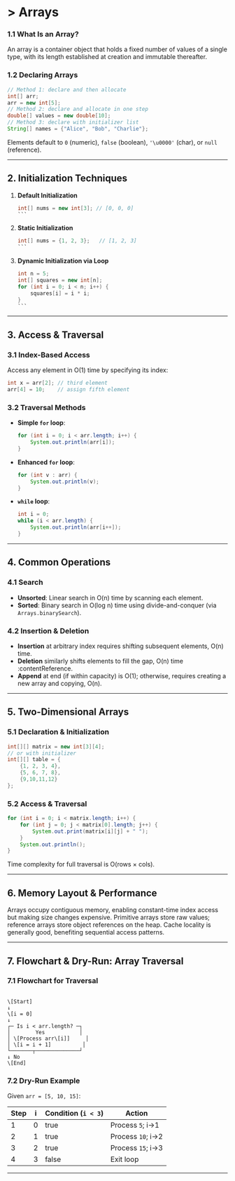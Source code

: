 # > Arrays

### 1.1 What Is an Array?

An array is a container object that holds a fixed number of values of a single type, with its length established at creation and immutable thereafter.

### 1.2 Declaring Arrays

```java
// Method 1: declare and then allocate
int[] arr;
arr = new int[5];
// Method 2: declare and allocate in one step
double[] values = new double[10];
// Method 3: declare with initializer list
String[] names = {"Alice", "Bob", "Charlie"};
```

Elements default to `0` (numeric), `false` (boolean), `'\u0000'` (char), or `null` (reference).

---

## 2. Initialization Techniques

1. **Default Initialization**

   ````java
   int[] nums = new int[3]; // [0, 0, 0]
   ```  
2. **Static Initialization**

   ````java
   int[] nums = {1, 2, 3};   // [1, 2, 3]
   ``` 
3. **Dynamic Initialization via Loop**

   ````java
   int n = 5;
   int[] squares = new int[n];
   for (int i = 0; i < n; i++) {
       squares[i] = i * i;
   }
   ```

---

## 3. Access & Traversal

### 3.1 Index-Based Access

Access any element in O(1) time by specifying its index:

```java
int x = arr[2]; // third element
arr[4] = 10;    // assign fifth element
```   

### 3.2 Traversal Methods  
- **Simple `for` loop**:  
  ```java
  for (int i = 0; i < arr.length; i++) {
      System.out.println(arr[i]);
  }
  ``` 
- **Enhanced `for` loop**:  
  ```java
  for (int v : arr) {
      System.out.println(v);
  }
  ```
- **`while` loop**:  
  ```java
  int i = 0;
  while (i < arr.length) {
      System.out.println(arr[i++]);
  }
  ``` 

---

## 4. Common Operations

### 4.1 Search  
- **Unsorted**: Linear search in O(n) time by scanning each element.
- **Sorted**: Binary search in O(log n) time using divide-and-conquer (via `Arrays.binarySearch`).

### 4.2 Insertion & Deletion  
- **Insertion** at arbitrary index requires shifting subsequent elements, O(n) time.  
- **Deletion** similarly shifts elements to fill the gap, O(n) time :contentReference.  
- **Append** at end (if within capacity) is O(1); otherwise, requires creating a new array and copying, O(n).

---

## 5. Two-Dimensional Arrays

### 5.1 Declaration & Initialization  
```java
int[][] matrix = new int[3][4];
// or with initializer
int[][] table = {
    {1, 2, 3, 4},
    {5, 6, 7, 8},
    {9,10,11,12}
};
```  

### 5.2 Access & Traversal  
```java
for (int i = 0; i < matrix.length; i++) {
    for (int j = 0; j < matrix[0].length; j++) {
        System.out.print(matrix[i][j] + " ");
    }
    System.out.println();
}
```

Time complexity for full traversal is O(rows × cols).

---

## 6. Memory Layout & Performance

Arrays occupy contiguous memory, enabling constant-time index access but making size changes expensive. Primitive arrays store raw values; reference arrays store object references on the heap. Cache locality is generally good, benefiting sequential access patterns.

---

## 7. Flowchart & Dry-Run: Array Traversal

### 7.1 Flowchart for Traversal

```

\[Start]
↓
\[i = 0]
↓
┌─ Is i < arr.length? ─┐
│        Yes           │
│ \[Process arr\[i]]     │
│ \[i = i + 1]          │
└───────┬──────────────┘
↓ No
\[End]

```

### 7.2 Dry-Run Example

Given `arr = [5, 10, 15]`:

| Step | i | Condition (`i < 3`) | Action             |
|------|---|----------------------|--------------------|
| 1    | 0 | true                 | Process `5`; i→1   |
| 2    | 1 | true                 | Process `10`; i→2  |
| 3    | 2 | true                 | Process `15`; i→3  |
| 4    | 3 | false                | Exit loop          |

---
